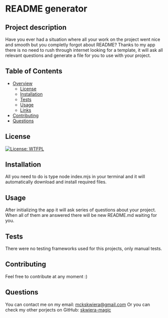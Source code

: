 # README generator
## Project description
Have you ever had a situation where all your work on the project went nice and smooth but you completly forgot about README? Thanks to my app there is no need to rush through internet looking for a template, it will ask all relevant questions and generate a file for you to use with your project.
## Table of Contents
- [Overview](#overview)
  - [License](#license)
  - [Installation](#installation)
  - [Tests](#tests)
  - [Usage](#usage)
  - [Links](#links)
- [Contributing](#contributing)
- [Questions](#questions)
## License
[![License: WTFPL](https://img.shields.io/badge/License-WTFPL-brightgreen.svg)](http://www.wtfpl.net/about/)
## Installation
All you need to do is type node index.mjs in your terminal and it will automatically download and install required files.
## Usage
After initializing the app it will ask series of questions about your project. When all of them are answered there will be new README.md waiting for you.
## Tests
There were no testing frameworks used for this projects, only manual tests.
## Contributing
Feel free to contribute at any moment :)
## Questions
You can contact me on my email: [mckskwiera@gmail.com](mckskwiera@gmail.com)
Or you can check my other porjects on GitHub: [skwiera-magic](https://github.com/skwiera-magic)
